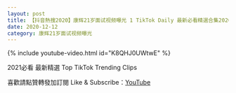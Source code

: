 ```yaml
---
layout: post
title: 【抖音熱搜2020】康辉21岁面试视频曝光 1 TikTok Daily 最新必看精選合集2020 12 12
date: 2020-12-12
category: 康辉21岁面试视频曝光
---
```


{% include youtube-video.html id="K8QHJ0UWtwE" %}

2021必看 最新精選 Top TikTok Trending Clips

喜歡請點贊轉發加訂閱 Like & Subscribe：[YouTube](https://www.youtube.com/channel/UCAoR7VcanIPd04uEq_GIylA/videos)

